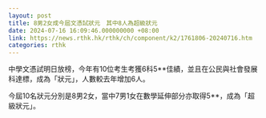 ```yaml
---
layout: post
title: 8男2女成今屆文憑試狀元　其中8人為超級狀元
date: 2024-07-16 16:09:46.000000000 +08:00
link: https://news.rthk.hk/rthk/ch/component/k2/1761806-20240716.htm
categories: rthk
---
```


中學文憑試明日放榜，今年有10位考生考獲6科5**佳績，並且在公民與社會發展科達標，成為「狀元」，人數較去年增加6人。

今屆10名狀元分別是8男2女，當中7男1女在數學延伸部分亦取得5**，成為「超級狀元」。
